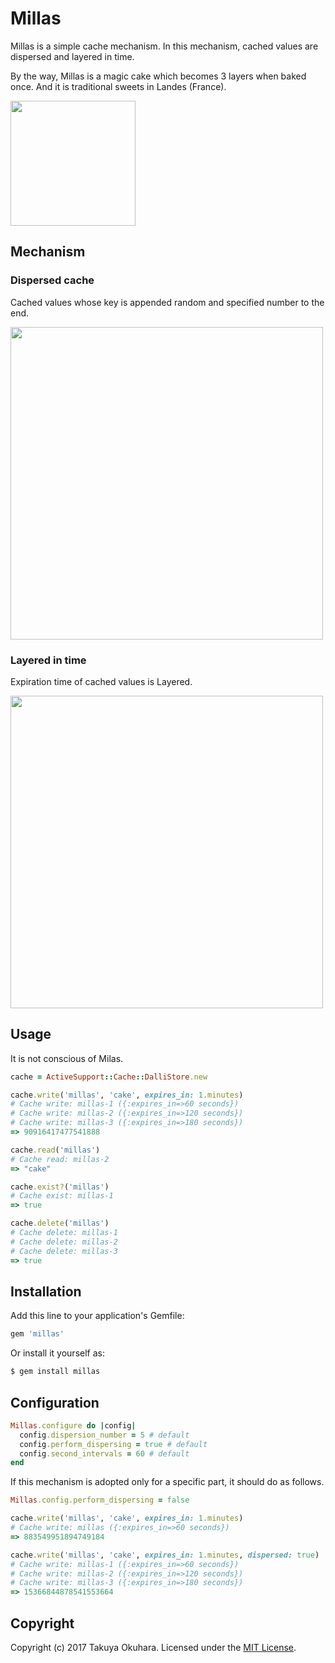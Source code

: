 # Millas

Millas is a simple cache mechanism. In this mechanism, cached values are dispersed and layered in time.

By the way, Millas is a magic cake which becomes 3 layers when baked once. And it is traditional sweets in Landes (France).

<img src="https://user-images.githubusercontent.com/4189626/27506204-9d02d5f0-58ee-11e7-8517-8b16a003fd42.png" width="200px">

## Mechanism

### Dispersed cache

Cached values whose key is appended random and specified number to the end.

<img src="https://user-images.githubusercontent.com/4189626/27507452-b372eebc-590a-11e7-88fc-32cc424454b7.jpg" width="500px">

### Layered in time

Expiration time of cached values is Layered.

<img src="https://user-images.githubusercontent.com/4189626/27507451-b2760260-590a-11e7-90a9-d481cb4e8bc2.png" width="500px">

## Usage

It is not conscious of Milas.

```ruby
cache = ActiveSupport::Cache::DalliStore.new

cache.write('millas', 'cake', expires_in: 1.minutes)
# Cache write: millas-1 ({:expires_in=>60 seconds})
# Cache write: millas-2 ({:expires_in=>120 seconds})
# Cache write: millas-3 ({:expires_in=>180 seconds})
=> 90916417477541888

cache.read('millas')
# Cache read: millas-2
=> "cake"

cache.exist?('millas')
# Cache exist: millas-1
=> true

cache.delete('millas')
# Cache delete: millas-1
# Cache delete: millas-2
# Cache delete: millas-3
=> true
```

## Installation
Add this line to your application's Gemfile:

```ruby
gem 'millas'
```

Or install it yourself as:
```bash
$ gem install millas
```

## Configuration

```ruby
Millas.configure do |config|
  config.dispersion_number = 5 # default
  config.perform_dispersing = true # default
  config.second_intervals = 60 # default
end
```

If this mechanism is adopted only for a specific part, it should do as follows.

```ruby
Millas.config.perform_dispersing = false

cache.write('millas', 'cake', expires_in: 1.minutes)
# Cache write: millas ({:expires_in=>60 seconds})
=> 883549951894749184

cache.write('millas', 'cake', expires_in: 1.minutes, dispersed: true)
# Cache write: millas-1 ({:expires_in=>60 seconds})
# Cache write: millas-2 ({:expires_in=>120 seconds})
# Cache write: millas-3 ({:expires_in=>180 seconds})
=> 15366844878541553664
```

## Copyright
Copyright (c) 2017 Takuya Okuhara. Licensed under the  [MIT License](http://opensource.org/licenses/MIT).
